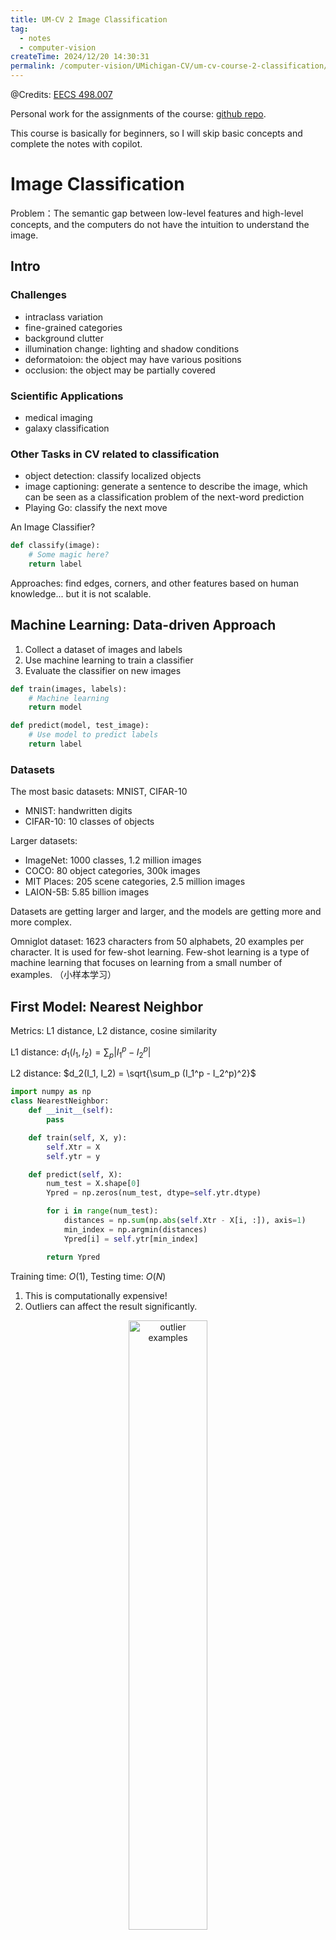 ```yaml
---
title: UM-CV 2 Image Classification
tag: 
  - notes
  - computer-vision
createTime: 2024/12/20 14:30:31
permalink: /computer-vision/UMichigan-CV/um-cv-course-2-classification/
---
```


@Credits: [EECS 498.007](https://web.eecs.umich.edu/~justincj/teaching/eecs498/WI2022/)

Personal work for the assignments of the course: [github repo](https://github.com/SaturnTsen/EECS-498-007/).

<!-- more -->

This course is basically for beginners, so I will skip basic concepts and complete the notes with copilot.

# Image Classification

Problem：The semantic gap between low-level features and high-level concepts, and the computers do not have the intuition to understand the image.



## Intro

### Challenges

- intraclass variation
- fine-grained categories
- background clutter
- illumination change: lighting and shadow conditions
- deformatoion: the object may have various positions
- occlusion: the object may be partially covered

### Scientific Applications

- medical imaging
- galaxy classification

### Other Tasks in CV related to classification
- object detection: classify localized objects
- image captioning: generate a sentence to describe the image, which can be seen as a classification problem of the next-word prediction
- Playing Go: classify the next move

An Image Classifier?
```python
def classify(image):
    # Some magic here?
    return label
```
Approaches: find edges, corners, and other features based on human knowledge... but it is not scalable.

## Machine Learning: Data-driven Approach

1. Collect a dataset of images and labels
2. Use machine learning to train a classifier
3. Evaluate the classifier on new images

```python
def train(images, labels):
    # Machine learning
    return model
```

```python
def predict(model, test_image):
    # Use model to predict labels
    return label
```

### Datasets

The most basic datasets: MNIST, CIFAR-10
- MNIST: handwritten digits
- CIFAR-10: 10 classes of objects

Larger datasets:
- ImageNet: 1000 classes, 1.2 million images
- COCO: 80 object categories, 300k images
- MIT Places: 205 scene categories, 2.5 million images
- LAION-5B: 5.85 billion images

Datasets are getting larger and larger, and the models are getting more and more complex.

Omniglot dataset: 1623 characters from 50 alphabets, 20 examples per character. It is used for few-shot learning. Few-shot learning is a type of machine learning that focuses on learning from a small number of examples. （小样本学习）

## First Model: Nearest Neighbor

Metrics: L1 distance, L2 distance, cosine similarity

L1 distance: $d_1(I_1, I_2) = \sum_p |I_1^p - I_2^p|$

L2 distance: $d_2(I_1, I_2) = \sqrt{\sum_p (I_1^p - I_2^p)^2}$

```python
import numpy as np
class NearestNeighbor:
    def __init__(self):
        pass

    def train(self, X, y):
        self.Xtr = X
        self.ytr = y

    def predict(self, X):
        num_test = X.shape[0]
        Ypred = np.zeros(num_test, dtype=self.ytr.dtype)

        for i in range(num_test):
            distances = np.sum(np.abs(self.Xtr - X[i, :]), axis=1)
            min_index = np.argmin(distances)
            Ypred[i] = self.ytr[min_index]

        return Ypred
```

Training time: $O(1)$, Testing time: $O(N)$

1. This is computationally expensive!
2. Outliers can affect the result significantly.

<div style="text-align:center;">
<img src="/images/um-cv/um-cv-2-1.png" width="50%" alt="outlier examples"  /><br>
Fig: outliers
</div>

Web demo: [Nearest Neighbor Demo](http://vision.stanford.edu/teaching/cs231n-demos/knn/)

### Hyperparameters

What is the best K to use?

Hyperparameters: parameters that are not learned by the model, but are set at the start of the learning process.

Setting Hyperparameters:

- Idea 1: Choose hyperparamters that work best on the data.
  - BAD: This works best on the training data.
- Idea 2: Split data into train and test and choose hyperparameters that work best on the test data.
  - BAD: The algorithm is polluted by the test data!
- Idea 3: Split data into train, validation, and test. Choose hyperparameters that work best on the validation data.
  - Better and correst ! We only touch once the test data.
  - Bad perfomance on the test set implies bad performance on the real world.

<div style="text-align:center;">
<img src="/images/um-cv/um-cv-2-2.png" width="80%" alt="How to split your data"  /><br>
Fig: How to split your data
</div>

- Idea 4: Cross-validation: split data into k folds, train on k-1 folds, and test on the remaining fold. Repeat k times and average the results.
  - Better than Idea 3, but computationally expensive. Useful for small datasets, but not used too much in deep learning.

<div style="text-align:center;">
<img src="/images/um-cv/um-cv-2-3.png" width="80%" alt="cross-validation"  /><br>
Fig: cross-validation
</div>

Emprirical studies:

<div style="text-align:center;">
<img src="/images/um-cv/um-cv-2-4.png" width="80%" alt="Emprirical studies"  /><br>
Fig: Emprirical studies
</div>

### Correctness: Universal Approximation

KNN has universal approximaton power on compact sets.
<div style="text-align:center;">
<img src="/images/um-cv/um-cv-2-5.png" width="80%" alt="Universal Approximation"  /><br>
Fig: Universal Approximation
</div>

### Curse of Dimensionality

As the number of (input) dimensions increases, the volume of the space increases exponentially, and the number of data points required to fill the space increases exponentially.

### Summary

- KNN very is slow at runtime.
- Distance metrics on pixels are not informative, e.g. predicting a human's face based on the surrounding pixels.
- Surprisingly, KNN works well with extracted convolutional features!
